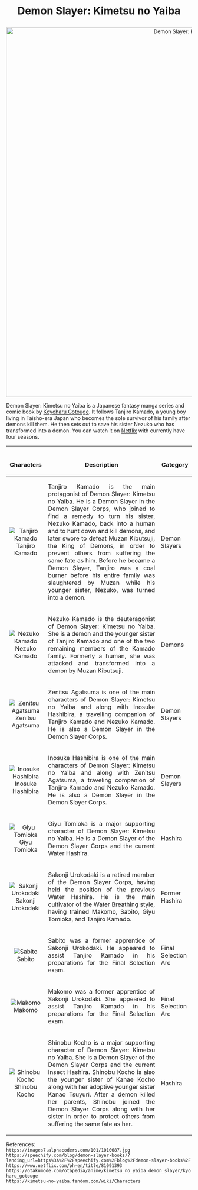 

# <p align = "center">Demon Slayer: Kimetsu no Yaiba</p>  
 
<p align="center">
    <img width = "1000" src="https://images7.alphacoders.com/101/1010687.jpg" alt="Demon Slayer: Kimetsu no Yaiba">
</p>
  
     
  
<!--Anime Series description-->
Demon Slayer: Kimetsu no Yaiba is a Japanese fantasy manga series and comic book by [Koyoharu Gotouge](https://otakumode.com/otapedia/anime/kimetsu_no_yaiba_demon_slayer/kyoharu_gotouge). It follows Tanjiro Kamado, a young boy living in Taisho-era Japan who becomes the sole survivor of his family after demons kill them. He then sets out to save his sister Nezuko who has transformed into a demon. You can watch it on [Netflix](https://www.netflix.com/ph-en/title/81091393) with currently have four seasons. 
  
  
    
    
    
<!--Characters List-->
| <br><p align = "center">**Characters**</p> | <br><p align = "center">**Description**</p> | <br><p align = "center">**Category**</p> |
| :---: | :--- | :--- |
| <div>![Tanjiro Kamado](https://asia.sega.com/kimetsu_hinokami/en/assets/img/sub/character/chara1.png)<br>Tanjiro Kamado</div> | <p align = "justify">Tanjiro Kamado is the main protagonist of Demon Slayer: Kimetsu no Yaiba. He is a Demon Slayer in the Demon Slayer Corps, who joined to find a remedy to turn his sister, Nezuko Kamado, back into a human and to hunt down and kill demons, and later swore to defeat Muzan Kibutsuji, the King of Demons, in order to prevent others from suffering the same fate as him. Before he became a Demon Slayer, Tanjiro was a coal burner before his entire family was slaughtered by Muzan while his younger sister, Nezuko, was turned into a demon.</p> | Demon Slayers |
| <div>![Nezuko Kamado](https://asia.sega.com/kimetsu_hinokami/en/assets/img/sub/character/chara2.png)<br>Nezuko Kamado</div> | <p align = "justify"> Nezuko Kamado is the deuteragonist of Demon Slayer: Kimetsu no Yaiba. She is a demon and the younger sister of Tanjiro Kamado and one of the two remaining members of the Kamado family. Formerly a human, she was attacked and transformed into a demon by Muzan Kibutsuji.</p> | Demons |
| <div>![Zenitsu Agatsuma](https://asia.sega.com/kimetsu_hinokami/en/assets/img/sub/character/chara3.png)<br>Zenitsu Agatsuma</div> | <p align = "justify">Zenitsu Agatsuma is one of the main characters of Demon Slayer: Kimetsu no Yaiba and along with Inosuke Hashibira, a travelling companion of Tanjiro Kamado and Nezuko Kamado. He is also a Demon Slayer in the Demon Slayer Corps.<p/> | Demon Slayers |
| <div>![Inosuke Hashibira](https://asia.sega.com/kimetsu_hinokami/en/assets/img/sub/character/chara4.png)<br>Inosuke Hashibira</div> | <p align = "justify">Inosuke Hashibira is one of the main characters of Demon Slayer: Kimetsu no Yaiba and along with Zenitsu Agatsuma, a traveling companion of Tanjiro Kamado and Nezuko Kamado. He is also a Demon Slayer in the Demon Slayer Corps.</p> | Demon Slayers |
| <div>![Giyu Tomioka](https://asia.sega.com/kimetsu_hinokami/en/assets/img/sub/character/chara5.png)<br>Giyu Tomioka</div> | <p align = "justify">Giyu Tomioka is a major supporting character of Demon Slayer: Kimetsu no Yaiba. He is a Demon Slayer of the Demon Slayer Corps and the current Water Hashira.</p> | Hashira |
| <div>![Sakonji Urokodaki](https://asia.sega.com/kimetsu_hinokami/en/assets/img/sub/character/chara6.png)<br>Sakonji Urokodaki</div> | <p align = "justify">Sakonji Urokodaki is a retired member of the Demon Slayer Corps, having held the position of the previous Water Hashira. He is the main cultivator of the Water Breathing style, having trained Makomo, Sabito, Giyu Tomioka, and Tanjiro Kamado.</p> | Former Hashira |
| <div>![Sabito](https://asia.sega.com/kimetsu_hinokami/en/assets/img/sub/character/chara7.png)<br>Sabito</div> | <p align = "justify">Sabito was a former apprentice of Sakonji Urokodaki. He appeared to assist Tanjiro Kamado in his preparations for the Final Selection exam.</p> | Final Selection Arc |
| <div>![Makomo](https://asia.sega.com/kimetsu_hinokami/en/assets/img/sub/character/chara8.png)<br>Makomo</div> | <p align = "justify">Makomo was a former apprentice of Sakonji Urokodaki. She appeared to assist Tanjiro Kamado in his preparations for the Final Selection exam.</p> | Final Selection Arc |
| <div>![Shinobu Kocho](https://asia.sega.com/kimetsu_hinokami/en/assets/img/sub/character/chara9.png)<br>Shinobu Kocho</div> | <p align = "justify">Shinobu Kocho is a major supporting character of Demon Slayer: Kimetsu no Yaiba. She is a Demon Slayer of the Demon Slayer Corps and the current Insect Hashira. Shinobu Kocho is also the younger sister of Kanae Kocho along with her adoptive younger sister Kanao Tsuyuri. After a demon killed her parents, Shinobu joined the Demon Slayer Corps along with her sister in order to protect others from suffering the same fate as her.</p> | Hashira |
  
  
  
  
  
  
  
  
  
References:  
`https://images7.alphacoders.com/101/1010687.jpg`  
`https://speechify.com/blog/demon-slayer-books/?landing_url=https%3A%2F%2Fspeechify.com%2Fblog%2Fdemon-slayer-books%2F`  
`https://www.netflix.com/ph-en/title/81091393`    
`https://otakumode.com/otapedia/anime/kimetsu_no_yaiba_demon_slayer/kyoharu_gotouge`  
`https://kimetsu-no-yaiba.fandom.com/wiki/Characters`  
